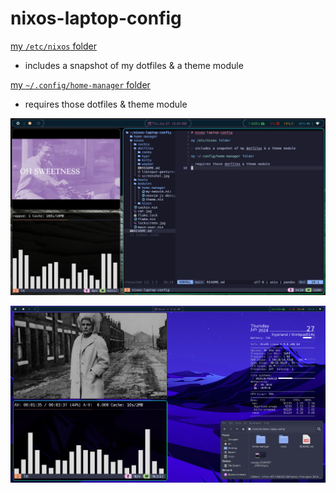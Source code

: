 # nixos-laptop-config

[my `/etc/nixos` folder](./nixos/)

- includes a snapshot of my dotfiles & a theme module

[my `~/.config/home-manager` folder](./home-manager/)

- requires those dotfiles & theme module

![](./swappy-20240627_003034.png)

![](./swappy-20240627_014426.png)

